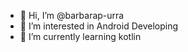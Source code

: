 - 👋 Hi, I’m @barbarap-urra
- 👀 I’m interested in Android Developing
- 🌱 I’m currently learning kotlin 
